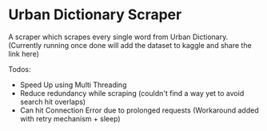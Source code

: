 # Urban Dictionary Scraper

A scraper which scrapes every single word from Urban Dictionary. (Currently running once done will add the dataset to kaggle and share the link here)

Todos:
- Speed Up using Multi Threading
- Reduce redundancy while scraping (couldn't find a way yet to avoid search hit overlaps)
- Can hit Connection Error due to prolonged requests (Workaround added with retry mechanism + sleep)
